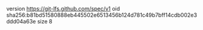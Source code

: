 version https://git-lfs.github.com/spec/v1
oid sha256:b81bd51580888eb445502e6513456b124d781c49b7bff14cdb002e3ddd04a63e
size 8
